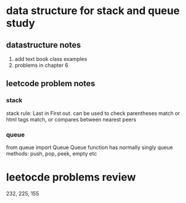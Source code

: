 # data structure for stack and queue study 
## datastructure notes
1. add text book class examples
2. problems in chapter 6 

## leetcode problem notes
### stack
stack rule: Last in First out. can be used to check parentheses match or html tags match, or compares between nearest peers
### queue
from queue import Queue
Queue function has normally singly queue methods: push, pop, peek, empty etc

# leetocde problems review
232, 225, 155
